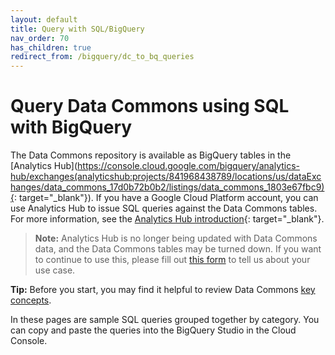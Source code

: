 ```yaml
---
layout: default
title: Query with SQL/BigQuery
nav_order: 70
has_children: true
redirect_from: /bigquery/dc_to_bq_queries
---
```


# Query Data Commons using SQL with BigQuery

The Data Commons repository is available as BigQuery tables in the [Analytics Hub](https://console.cloud.google.com/bigquery/analytics-hub/exchanges(analyticshub:projects/841968438789/locations/us/dataExchanges/data_commons_17d0b72b0b2/listings/data_commons_1803e67fbc9){: target="_blank"}). If you have a Google Cloud Platform account, you can use Analytics Hub to issue SQL queries against the Data Commons tables. For more information, see the [Analytics Hub introduction](https://cloud.google.com/bigquery/docs/analytics-hub-introduction){: target="_blank"}. 

> **Note:** Analytics Hub is no longer being updated with Data Commons data, and the Data Commons tables may be turned down. If you want to continue to use this, please fill out [this form](https://docs.google.com/forms/d/1pqliyxlfb4Mle2a77TLdl_LPxRKdQF5uG86pKC9MDu4/edit?resourcekey=0-icbp8ZymR520Rq-r4tEajQ) to tell us about your use case.

**Tip:** Before you start, you may find it helpful to review Data Commons [key concepts](/data_model.html).

In these pages are sample SQL queries grouped together by category. You can copy and paste the queries into the BigQuery Studio in the Cloud Console. 